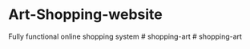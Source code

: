# Art-Shopping-website
Fully functional online shopping system
#   s h o p p i n g - a r t  
 #   s h o p p i n g - a r t  
 